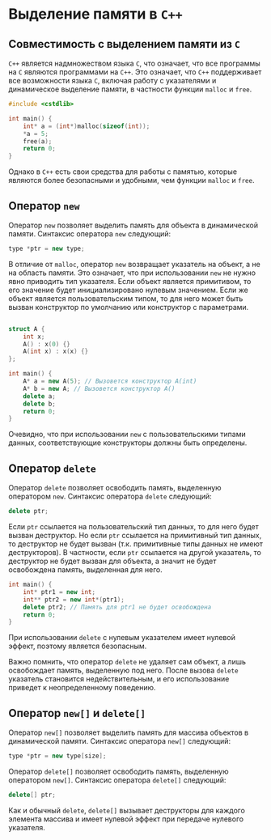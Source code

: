 # Выделение памяти в `C++`

## Совместимость с выделением памяти из `C`

`C++` является надмножеством языка `C`, что означает, что все программы на `C` являются программами на `C++`. Это означает, что `C++` поддерживает все возможности языка `C`, включая работу с указателями и динамическое выделение памяти, в частности функции `malloc` и `free`.

```cpp
#include <cstdlib>

int main() {
    int* a = (int*)malloc(sizeof(int));
    *a = 5;
    free(a);
    return 0;
}
```

Однако в `C++` есть свои средства для работы с памятью, которые являются более безопасными и удобными, чем функции `malloc` и `free`.

## Оператор `new`

Оператор `new` позволяет выделить память для объекта в динамической памяти. Синтаксис оператора `new` следующий:

```cpp
type *ptr = new type;
```

В отличие от `malloc`, оператор `new` возвращает указатель на объект, а не на область памяти. Это означает, что при использовании `new` не нужно явно приводить тип указателя. Если объект является примитивом, то его значение будет инициализировано нулевым значением. Если же объект является пользовательским типом, то для него может быть вызван конструктор по умолчанию или конструктор с параметрами.

```cpp

struct A {
    int x;
    A() : x(0) {}
    A(int x) : x(x) {}
};

int main() {
    A* a = new A(5); // Вызовется конструктор A(int)
    A* b = new A; // Вызовется конструктор A()
    delete a;
    delete b;
    return 0;
}
```

Очевидно, что при использовании `new` с пользовательскими типами данных, соответствующие конструкторы должны быть определены.

## Оператор `delete`

Оператор `delete` позволяет освободить память, выделенную оператором `new`. Синтаксис оператора `delete` следующий:

```cpp
delete ptr;
```

Если `ptr` ссылается на пользовательский тип данных, то для него будет вызван деструктор. Но если `ptr` ссылается на примитивный тип данных, то деструктор не будет вызван (т.к. примитивные типы данных не имеют деструкторов). В частности, если `ptr` ссылается на другой указатель, то деструктор не будет вызван для объекта, а значит не будет освобождена память, выделенная для него.

```cpp
int main() {
    int* ptr1 = new int;
    int** ptr2 = new int*(ptr1);
    delete ptr2; // Память для ptr1 не будет освобождена
    return 0;
}
```

При использовании `delete` с нулевым указателем имеет нулевой эффект, поэтому является безопасным.

Важно помнить, что оператор `delete` не удаляет сам объект, а лишь освобождает память, выделенную под него. После вызова `delete` указатель становится недействительным, и его использование приведет к неопределенному поведению.

## Оператор `new[]` и `delete[]`

Оператор `new[]` позволяет выделить память для массива объектов в динамической памяти. Синтаксис оператора `new[]` следующий:

```cpp
type *ptr = new type[size];
```



Оператор `delete[]` позволяет освободить память, выделенную оператором `new[]`. Синтаксис оператора `delete[]` следующий:

```cpp
delete[] ptr;
```

Как и обычный `delete`, `delete[]` вызывает деструкторы для каждого элемента массива и имеет нулевой эффект при передаче нулевого указателя.
